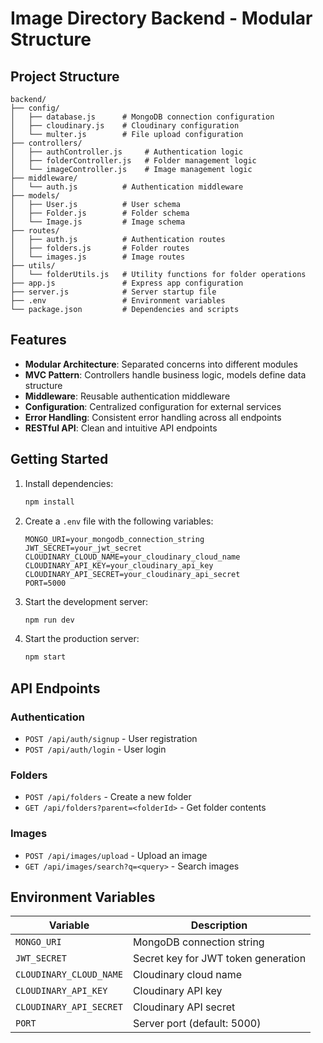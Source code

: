 # Image Directory Backend - Modular Structure

## Project Structure

```
backend/
├── config/
│   ├── database.js      # MongoDB connection configuration
│   ├── cloudinary.js    # Cloudinary configuration
│   └── multer.js        # File upload configuration
├── controllers/
│   ├── authController.js     # Authentication logic
│   ├── folderController.js   # Folder management logic
│   └── imageController.js    # Image management logic
├── middleware/
│   └── auth.js          # Authentication middleware
├── models/
│   ├── User.js          # User schema
│   ├── Folder.js        # Folder schema
│   └── Image.js         # Image schema
├── routes/
│   ├── auth.js          # Authentication routes
│   ├── folders.js       # Folder routes
│   └── images.js        # Image routes
├── utils/
│   └── folderUtils.js   # Utility functions for folder operations
├── app.js               # Express app configuration
├── server.js            # Server startup file
├── .env                 # Environment variables
└── package.json         # Dependencies and scripts
```

## Features

- **Modular Architecture**: Separated concerns into different modules
- **MVC Pattern**: Controllers handle business logic, models define data structure
- **Middleware**: Reusable authentication middleware
- **Configuration**: Centralized configuration for external services
- **Error Handling**: Consistent error handling across all endpoints
- **RESTful API**: Clean and intuitive API endpoints

## Getting Started

1. Install dependencies:
   ```bash
   npm install
   ```

2. Create a `.env` file with the following variables:
   ```
   MONGO_URI=your_mongodb_connection_string
   JWT_SECRET=your_jwt_secret
   CLOUDINARY_CLOUD_NAME=your_cloudinary_cloud_name
   CLOUDINARY_API_KEY=your_cloudinary_api_key
   CLOUDINARY_API_SECRET=your_cloudinary_api_secret
   PORT=5000
   ```

3. Start the development server:
   ```bash
   npm run dev
   ```

4. Start the production server:
   ```bash
   npm start
   ```

## API Endpoints

### Authentication
- `POST /api/auth/signup` - User registration
- `POST /api/auth/login` - User login

### Folders
- `POST /api/folders` - Create a new folder
- `GET /api/folders?parent=<folderId>` - Get folder contents

### Images
- `POST /api/images/upload` - Upload an image
- `GET /api/images/search?q=<query>` - Search images

## Environment Variables

| Variable | Description |
|----------|-------------|
| `MONGO_URI` | MongoDB connection string |
| `JWT_SECRET` | Secret key for JWT token generation |
| `CLOUDINARY_CLOUD_NAME` | Cloudinary cloud name |
| `CLOUDINARY_API_KEY` | Cloudinary API key |
| `CLOUDINARY_API_SECRET` | Cloudinary API secret |
| `PORT` | Server port (default: 5000) |